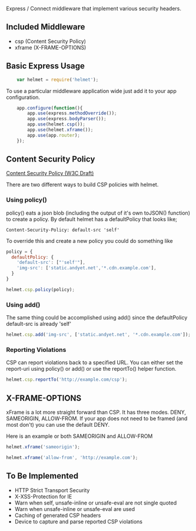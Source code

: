 Express / Connect middleware that implement various security headers.

## Included Middleware

  - csp (Content Security Policy)
  - xframe (X-FRAME-OPTIONS)

## Basic Express Usage

```javascript
    var helmet = require('helmet');
```

To use a particular middleware application wide just add it to your app configuration.

```javascript
    app.configure(function(){
        app.use(express.methodOverride());
        app.use(express.bodyParser());
        app.use(helmet.csp());
        app.use(helmet.xframe());
        app.use(app.router);
    });
```

## Content Security Policy
[Content Security Policy (W3C Draft)](https://dvcs.w3.org/hg/content-security-policy/raw-file/tip/csp-specification.dev.html#content-security-policy-header-field)

There are two different ways to build CSP policies with helmet.

### Using policy()

policy() eats a json blob (including the output of it's own toJSON() function) to create a policy. By default
helmet has a defaultPolicy that looks like;

```
Content-Security-Policy: default-src 'self'
```

To override this and create a new policy you could do something like

```javascript
policy = {
  defaultPolicy: {
    'default-src': ["'self'"],
    'img-src': ['static.andyet.net','*.cdn.example.com'],
  }
}

helmet.csp.policy(policy);
```

### Using add()

The same thing could be accomplished using add() since the defaultPolicy default-src is already 'self'

```javascript
helmet.csp.add('img-src', ['static.andyet.net', '*.cdn.example.com']);
```

### Reporting Violations

CSP can report violations back to a specified URL. You can either set the report-uri using policy() or add() or
use the reportTo() helper function.

```javascript
helmet.csp.reportTo('http://example.com/csp');
```


## X-FRAME-OPTIONS

xFrame is a lot more straight forward than CSP. It has three modes. DENY, SAMEORIGIN, ALLOW-FROM. If your app does
not need to be framed (and most don't) you can use the default DENY.

Here is an example or both SAMEORIGIN and ALLOW-FROM

```javascript
helmet.xframe('sameorigin');
```

```javascript
helmet.xframe('allow-from', 'http://example.com');
```

## To Be Implemented

  - HTTP Strict Transport Security
  - X-XSS-Protection for IE
  - Warn when self, unsafe-inline or unsafe-eval are not single quoted
  - Warn when unsafe-inline or unsafe-eval are used
  - Caching of generated CSP headers
  - Device to capture and parse reported CSP violations

